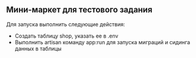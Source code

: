 <h2>Мини-маркет для тестового задания</h2>
<p>Для запуска выполнить следующие действия:</p>
<ul>
	<li>Создать таблицу shop, указать ее в .env</li>
	<li>Выполнить artisan команду app:run для запуска миграций и сидинга данных в таблицы</li>
</ul>
